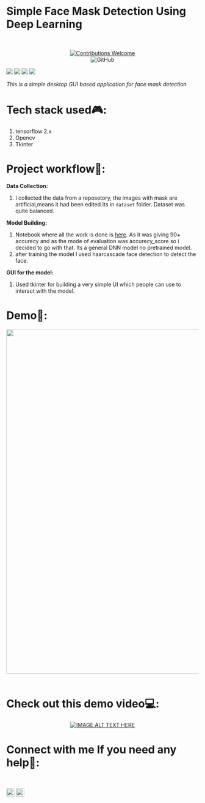 <p align="center">
<h1>Simple Face Mask Detection Using Deep Learning</h1>
<br/>
<p align="center">
<a href=""><img alt="Contributions Welcome" src="https://img.shields.io/badge/contributions-welcome-brightgreen?style=for-the-badge&labelColor=black&logo=github"></a>
<br/>
<img alt="GitHub" src="https://img.shields.io/github/license/soumya997/Resume-analyzer?style=for-the-badge">
</p>
<p align="center">

 <img src="https://forthebadge.com/images/badges/built-with-love.svg"> <img src="https://forthebadge.com/images/badges/made-with-python.svg"> <img src="https://forthebadge.com/images/badges/open-source.svg"> <img src="https://forthebadge.com/images/badges/made-with-reason.svg">

</p>

<i>This is a simple desktop GUI based application for face mask detection </i>


</p>

# Tech stack used🎮:
1. tensorflow 2.x
2. Opencv
3. Tkinter

# Project workflow📌:
**Data Collection:**
1. I collected the data from a reposetory, the images with mask are artificial,means it had been edited.Its in `dataset` folder. Dataset was quite balanced.

**Model Building:**
1. Notebook where all the work is done is [here](https://github.com/soumya997/Face-Mask-Detection-Using-Deep-Learning/blob/master/Simple%20Fcae%20Mask%20Detection%20GUI%20Using%20Tensorflow%202.x%20%26%20Tkinter%F0%9F%98%B7.ipynb). As it was giving 90+ accurecy and as the mode of evaluation was accurecy_score so i decided to go with that. Its a general DNN model no pretrained model. 
2. after training the model I used haarcascade face detection to detect the face.

**GUI for the model:**
1. Used tkinter for building a very simple UI which people can use to interact with the model.

# Demo📱:
<pre>
<img src="https://i.ibb.co/DR8CL94/download-1.png" width= "900">  <img src="https://i.ibb.co/YWFyMg5/download.png" width="900">

</pre>



# Check out this demo video💻:
<div align="center">


[![IMAGE ALT TEXT HERE](https://img.youtube.com/vi/Vr-utGTPDZw/0.jpg)](https://www.youtube.com/watch?v=Vr-utGTPDZw)


</div>

# Connect with me If you need any help🤝:

<br>

<a href="https://twitter.com/Soumya997Sarkar" target="blank"><img align="left" src="https://cdn.jsdelivr.net/npm/simple-icons@3.0.1/icons/twitter.svg" alt="xtenzq" width="22px" /></a>
<a href="https://www.linkedin.com/in/soumyadip-sarkar-173901183/" target="blank"><img align="left" src="https://cdn.jsdelivr.net/npm/simple-icons@3.0.1/icons/linkedin.svg" alt="xtenzq" width="22px" />








